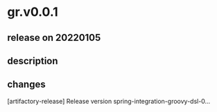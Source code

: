# gr.v0.0.1

## release on 20220105
## description
## changes
[artifactory-release] Release version spring-integration-groovy-dsl-0…

